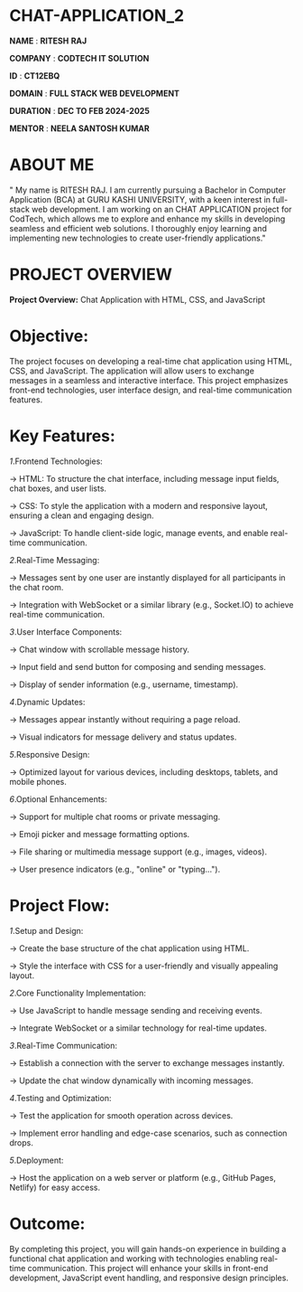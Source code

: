# CHAT-APPLICATION_2
**NAME** : **RITESH** **RAJ**


**COMPANY** : **CODTECH IT SOLUTION**

**ID** : **CT12EBQ**

**DOMAIN** : **FULL STACK WEB DEVELOPMENT**

**DURATION** : **DEC TO FEB 2024-2025**

**MENTOR** : **NEELA SANTOSH KUMAR**

# ABOUT ME
" My name is RITESH RAJ. I am currently pursuing a Bachelor in Computer Application (BCA) at GURU KASHI UNIVERSITY, with a keen interest in full-stack web development. I am working on an CHAT APPLICATION project for CodTech, which allows me to explore and enhance my skills in developing seamless and efficient web solutions. I thoroughly enjoy learning and implementing new technologies to create user-friendly applications."

# PROJECT OVERVIEW

**Project Overview:** Chat Application with HTML, CSS, and JavaScript

# Objective:

The project focuses on developing a real-time chat application using HTML, CSS, and JavaScript. The application will allow users to exchange messages in a seamless and interactive interface. This project emphasizes front-end technologies, user interface design, and real-time communication features.

# Key Features:

*1*.Frontend Technologies:

-> HTML: To structure the chat interface, including message input fields, chat boxes, and user lists.

-> CSS: To style the application with a modern and responsive layout, ensuring a clean and engaging design.

-> JavaScript: To handle client-side logic, manage events, and enable real-time communication.

*2*.Real-Time Messaging:

-> Messages sent by one user are instantly displayed for all participants in the chat room.

-> Integration with WebSocket or a similar library (e.g., Socket.IO) to achieve real-time communication.

*3*.User Interface Components:

-> Chat window with scrollable message history.

-> Input field and send button for composing and sending messages.

-> Display of sender information (e.g., username, timestamp).

*4*.Dynamic Updates:

-> Messages appear instantly without requiring a page reload.

-> Visual indicators for message delivery and status updates.

*5*.Responsive Design:

-> Optimized layout for various devices, including desktops, tablets, and mobile phones.

*6*.Optional Enhancements:

-> Support for multiple chat rooms or private messaging.

-> Emoji picker and message formatting options.

-> File sharing or multimedia message support (e.g., images, videos).

-> User presence indicators (e.g., "online" or "typing...").

# Project Flow:

*1*.Setup and Design:

-> Create the base structure of the chat application using HTML.

-> Style the interface with CSS for a user-friendly and visually appealing layout.

*2*.Core Functionality Implementation:

-> Use JavaScript to handle message sending and receiving events.

-> Integrate WebSocket or a similar technology for real-time updates.

*3*.Real-Time Communication:

-> Establish a connection with the server to exchange messages instantly.

-> Update the chat window dynamically with incoming messages.

*4*.Testing and Optimization:

-> Test the application for smooth operation across devices.

-> Implement error handling and edge-case scenarios, such as connection drops.

*5*.Deployment:

-> Host the application on a web server or platform (e.g., GitHub Pages, Netlify) for easy access.

# Outcome:
By completing this project, you will gain hands-on experience in building a functional chat application and working with technologies enabling real-time communication. This project will enhance your skills in front-end development, JavaScript event handling, and responsive design principles.
